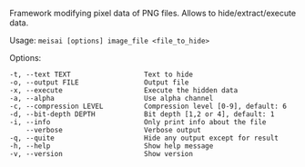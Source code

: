 Framework modifying pixel data of PNG files. Allows to hide/extract/execute data.

Usage: `meisai [options] image_file <file_to_hide>`

Options:
```
-t, --text TEXT                  Text to hide
-o, --output FILE                Output file
-x, --execute                    Execute the hidden data
-a, --alpha                      Use alpha channel
-c, --compression LEVEL          Compression level [0-9], default: 6
-d, --bit-depth DEPTH            Bit depth [1,2 or 4], default: 1
-i, --info                       Only print info about the file
    --verbose                    Verbose output
-q, --quite                      Hide any output except for result
-h, --help                       Show help message
-v, --version                    Show version
```
